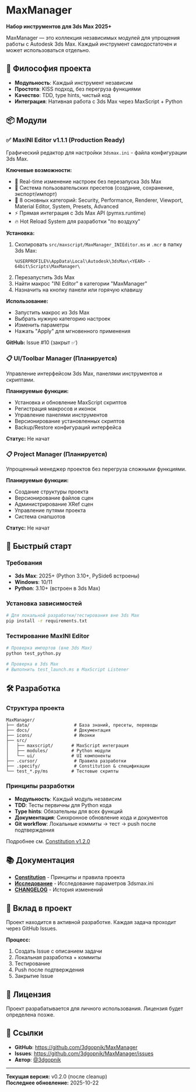 # MaxManager

**Набор инструментов для 3ds Max 2025+**

MaxManager — это коллекция независимых модулей для упрощения работы с Autodesk 3ds Max. Каждый инструмент самодостаточен и может использоваться отдельно.

## 🎯 Философия проекта

- **Модульность**: Каждый инструмент независим
- **Простота**: KISS подход, без перегруза функциями
- **Качество**: TDD, type hints, чистый код
- **Интеграция**: Нативная работа с 3ds Max через MaxScript + Python

## 📦 Модули

### ✅ MaxINI Editor v1.1.1 (Production Ready)

Графический редактор для настройки `3dsmax.ini` - файла конфигурации 3ds Max.

**Ключевые возможности:**
- 🔧 Real-time изменение настроек без перезапуска 3ds Max
- 💾 Система пользовательских пресетов (создание, сохранение, экспорт/импорт)
- 🎨 8 основных категорий: Security, Performance, Renderer, Viewport, Material Editor, System, Presets, Advanced
- ⚡ Прямая интеграция с 3ds Max API (pymxs.runtime)
- 🔥 Hot Reload System для разработки "по воздуху"

**Установка:**
1. Скопировать `src/maxscript/MaxManager_INIEditor.ms` и `.mcr` в папку 3ds Max:
   ```
   %USERPROFILE%\AppData\Local\Autodesk\3dsMax\<YEAR> - 64bit\Scripts\MaxManager\
   ```
2. Перезапустить 3ds Max
3. Найти макрос "INI Editor" в категории "MaxManager"
4. Назначить на кнопку панели или горячую клавишу

**Использование:**
- Запустить макрос из 3ds Max
- Выбрать нужную категорию настроек
- Изменить параметры
- Нажать "Apply" для мгновенного применения

**GitHub:** Issue #10 (закрыт ✅)

### 📋 UI/Toolbar Manager (Планируется)

Управление интерфейсом 3ds Max, панелями инструментов и скриптами.

**Планируемые функции:**
- Установка и обновление MaxScript скриптов
- Регистрация макросов и иконок
- Управление панелями инструментов
- Версионирование установленных скриптов
- Backup/Restore конфигураций интерфейса

**Статус:** Не начат

### 📋 Project Manager (Планируется)

Упрощенный менеджер проектов без перегруза сложными функциями.

**Планируемые функции:**
- Создание структуры проекта
- Версионирование файлов сцен
- Администрирование XRef сцен
- Управление путями проекта
- Система снапшотов

**Статус:** Не начат

## 🚀 Быстрый старт

### Требования

- **3ds Max**: 2025+ (Python 3.10+, PySide6 встроены)
- **Windows**: 10/11
- **Python**: 3.10+ (встроен в 3ds Max)

### Установка зависимостей

```bash
# Для локальной разработки/тестирования вне 3ds Max
pip install -r requirements.txt
```

### Тестирование MaxINI Editor

```bash
# Проверка импортов (вне 3ds Max)
python test_python.py

# Проверка в 3ds Max
# Выполнить test_launch.ms в MaxScript Listener
```

## 🛠 Разработка

### Структура проекта

```
MaxManager/
├── data/                 # База знаний, пресеты, переводы
├── docs/                 # Документация
├── icons/                # Иконки
├── src/
│   ├── maxscript/       # MaxScript интеграция
│   ├── modules/         # Python модули
│   └── ui/              # UI компоненты
├── .cursor/              # Правила разработки
├── .specify/             # Constitution & спецификации
└── test_*.py/ms         # Тестовые скрипты
```

### Принципы разработки

- **Модульность**: Каждый модуль независим
- **TDD**: Тесты первичны для Python кода
- **Type hints**: Обязательны для всех функций
- **Документация**: Синхронное обновление кода и документов
- **Git workflow**: Локальные коммиты → тест → push после подтверждения

Подробнее см. [Constitution v1.2.0](.specify/memory/constitution.md)

## 📚 Документация

- **[Constitution](./specify/memory/constitution.md)** - Принципы и правила проекта
- **[Исследование](./docs/Исследование.md)** - Исследование параметров 3dsmax.ini
- **[CHANGELOG](./CHANGELOG.md)** - История изменений

## 🤝 Вклад в проект

Проект находится в активной разработке. Каждая задача проходит через GitHub Issues.

**Процесс:**
1. Создать Issue с описанием задачи
2. Локальная разработка + коммиты
3. Тестирование
4. Push после подтверждения
5. Закрытие Issue

## 📄 Лицензия

Проект разрабатывается для личного использования. Лицензия будет определена позже.

## 🔗 Ссылки

- **GitHub**: https://github.com/3dgopnik/MaxManager
- **Issues**: https://github.com/3dgopnik/MaxManager/issues
- **Автор**: [@3dgopnik](https://github.com/3dgopnik)

---

**Текущая версия:** v0.2.0 (после cleanup)  
**Последнее обновление:** 2025-10-22
